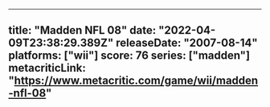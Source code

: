 
---
title: "Madden NFL 08"
date: "2022-04-09T23:38:29.389Z"
releaseDate: "2007-08-14"
platforms: ["wii"]
score: 76
series: ["madden"]
metacriticLink: "https://www.metacritic.com/game/wii/madden-nfl-08"
---
